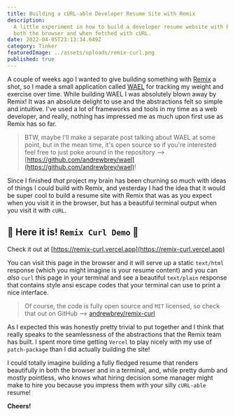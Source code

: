 ```yaml
---
title: Building a cURL-able Developer Resume Site with Remix
description:
  A little experiment in how to build a developer resume website with Remix, deployed to Vercel, that looks great in
  both the browser and when fetched with cURL.
date: 2022-04-05T23:13:34.649Z
category: Tinker
featuredImage: ../assets/uploads/remix-curl.png
published: true
---
```


A couple of weeks ago I wanted to give building something with [Remix](https://remix.run/) a shot, so I made a small
application called [WAEL](https://github.com/andrewbrey/wael) for tracking my weight and exercise over time. While
building WAEL I was absolutely blown away by Remix! It was an absolute delight to use and the abstractions felt so
simple and intuitive. I've used a lot of frameworks and tools in my time as a web developer, and really, nothing has
impressed me as much upon first use as Remix has so far.

> BTW, maybe I'll make a separate post talking about WAEL at some point, but in the mean time, it's open source so if
> you're interested feel free to just poke around in the repository -->
> [https://github.com/andrewbrey/wael](https://github.com/andrewbrey/wael)!

Since I finished _that_ project my brain has been churning so much with ideas of things I could build with Remix, and
yesterday I had the idea that it would be super cool to build a resume site with Remix that was as you expect when you
visit it in the browser, but has a beautiful terminal output when you visit it with `cURL`.

## 🎉 Here it is! `Remix Curl Demo` 🎉

Check it out at [https://remix-curl.vercel.app](https://remix-curl.vercel.app)

You can visit this page in the browser and it will serve up a static `text/html` response (which you might imagine is
your resume content) and you can _also_ `curl` this page in your terminal and see a beautiful `text/plain` response that
contains style ansi escape codes that your terminal can use to print a nice interface.

> Of course, the code is fully open source and `MIT` licensed, so check that out on GitHub -->
> [andrewbrey/remix-curl](https://github.com/andrewbrey/remix-curl)

As I expected this was honestly pretty trivial to put together and I think that really speaks to the seamlessness of the
abstractions that the Remix team has built. I spent more time getting `Vercel` to play nicely with my use of
`patch-package` than I did actually building the site!

I could totally imagine building a fully fledged resume that renders beautifully in both the browser and in a terminal,
and, while pretty dumb and mostly pointless, who knows what hiring decision some manager might make to hire you because
you impress them with your silly `cURL-able` resume!

**Cheers!**
